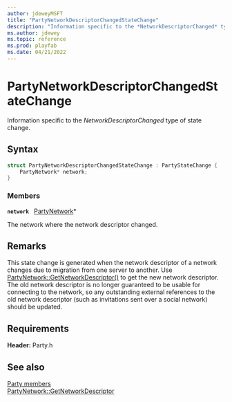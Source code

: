 ```yaml
---
author: jdeweyMSFT
title: "PartyNetworkDescriptorChangedStateChange"
description: "Information specific to the *NetworkDescriptorChanged* type of state change."
ms.author: jdewey
ms.topic: reference
ms.prod: playfab
ms.date: 04/21/2022
---
```


# PartyNetworkDescriptorChangedStateChange  

Information specific to the *NetworkDescriptorChanged* type of state change.  

## Syntax  
  
```cpp
struct PartyNetworkDescriptorChangedStateChange : PartyStateChange {  
    PartyNetwork* network;  
}  
```
  
### Members  
  
**`network`** &nbsp; [PartyNetwork](../classes/PartyNetwork/partynetwork.md)*  
  
The network where the network descriptor changed.
  
## Remarks  
  
This state change is generated when the network descriptor of a network changes due to migration from one server to another. Use [PartyNetwork::GetNetworkDescriptor()](../classes/PartyNetwork/methods/partynetwork_getnetworkdescriptor.md) to get the new network descriptor. The old network descriptor is no longer guaranteed to be usable for connecting to the network, so any outstanding external references to the old network descriptor (such as invitations sent over a social network) should be updated.
  
## Requirements  
  
**Header:** Party.h
  
## See also  
[Party members](../party_members.md)  
[PartyNetwork::GetNetworkDescriptor](../classes/PartyNetwork/methods/partynetwork_getnetworkdescriptor.md)
  
  
